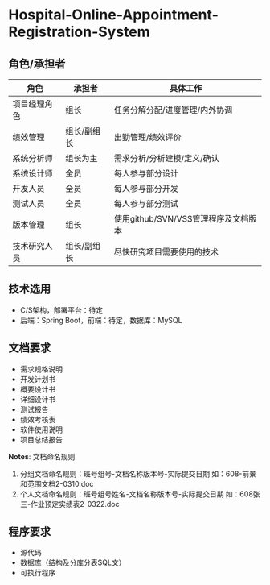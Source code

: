 # Hospital-Online-Appointment-Registration-System

## 角色/承担者

| 角色 | 承担者 | 具体工作 |
| --- | --- | --- |
| 项目经理角色 | 组长 | 任务分解分配/进度管理/内外协调 |
| 绩效管理 | 组长/副组长 | 出勤管理/绩效评价 |
| 系统分析师 | 组长为主 | 需求分析/分析建模/定义/确认 |
| 系统设计师 | 全员 | 每人参与部分设计 |
| 开发人员 | 全员 | 每人参与部分开发 |
| 测试人员 | 全员 | 每人参与部分测试 |
| 版本管理 | 组长 | 使用github/SVN/VSS管理程序及文档版本 |
| 技术研究人员 | 组长/副组长 | 尽快研究项目需要使用的技术 |

## 技术选用

- C/S架构，部署平台：待定
- 后端：Spring Boot，前端：待定，数据库：MySQL

## 文档要求

- 需求规格说明
- 开发计划书
- 概要设计书
- 详细设计书
- 测试报告
- 绩效考核表
- 软件使用说明
- 项目总结报告

**Notes**: 文档命名规则
1. 分组文档命名规则：班号组号-文档名称版本号-实际提交日期
如：608-前景和范围文档2-0310.doc
2. 个人文档命名规则：班号组号姓名-文档名称版本号-实际提交日期
如：608张三-作业预定实绩表2-0322.doc

## 程序要求
- 源代码
- 数据库（结构及分库分表SQL文）
- 可执行程序
